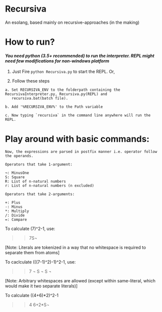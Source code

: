# Recursiva

An esolang, based mainly on recursive-approaches (in the making)

# How to run? 

#### <i>You need python (3.5+ recommended) to run the interpreter. REPL might need few modifications for non-windows platform</i> 

  1. Just Fire `python Recursiva.py` to start the REPL. Or,

  2. Follow these steps

    a. Set RECURSIVA_ENV to the folderpath containing the RecursivaInterpreter.py, Recursiva.py(REPL) and 
       recursiva.bat(batch file).
  
    b. Add '%RECURSIVA_ENV%' to the Path variable  
  
    c. Now typing `recursiva` in the command line anywhere will run the REPL.   

# Play around with basic commands:
    
    Now, the expressions are parsed in postfix manner i.e. operator follow the operands. 

    Operators that take 1-argument:
    
    ¬: MinusOne
    S: Square
    R: List of n-natural numbers
    r: List of n-natural numbers (n excluded)

    Operators that take 2-arguments:

    +: Plus 
    -: Minus
    *: Multiply
    /: Divide
    =: Compare
    

To calculate (7)^2-1, use:
>>7S¬ 

[Note: Literals are tokenized in a way that no whitespace is required to separate them from atoms]


To caclculate (((7-1)^2)-1)^2-1, use:
>>7 ¬  S ¬ S ¬  

[Note: Arbitrary whitespaces are allowed (except within same-literal, which would make it two separate literals)]


To calculate ((4+6)*2)^2-1
>>4 6+2*S¬